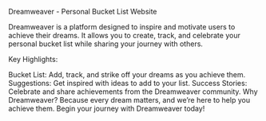 Dreamweaver - Personal Bucket List Website

Dreamweaver is a platform designed to inspire and motivate users to achieve their dreams. It allows you to create, track, and celebrate your personal bucket list while sharing your journey with others.

Key Highlights:

Bucket List: Add, track, and strike off your dreams as you achieve them.
Suggestions: Get inspired with ideas to add to your list.
Success Stories: Celebrate and share achievements from the Dreamweaver community.
Why Dreamweaver? Because every dream matters, and we’re here to help you achieve them.
Begin your journey with Dreamweaver today!
